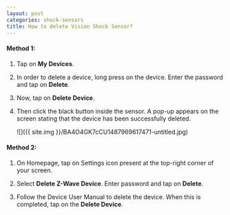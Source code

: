 ```yaml
---
layout: post
categories: shock-sensors
title: How to delete Vision Shock Sensor?
---
```


#### **Method 1:**

1. Tap on **My Devices**.

2. In order to delete a device, long press on the device. Enter the password and tap on **Delete**.

3. Now, tap on **Delete Device**.

4. Then click the black button inside the sensor. A pop-up appears on the screen stating that the device has been successfully deleted.

    ![]({{ site.img }}/BA4O4GK7cCU1487969617471-untitled.jpg)

#### **Method 2:**

1. On Homepage, tap on Settings icon present at the top-right corner of your screen.

2. Select **Delete Z-Wave Device**. Enter password and tap on **Delete**.

3. Follow the Device User Manual to delete the device. When this is completed, tap on the **Delete Device**.